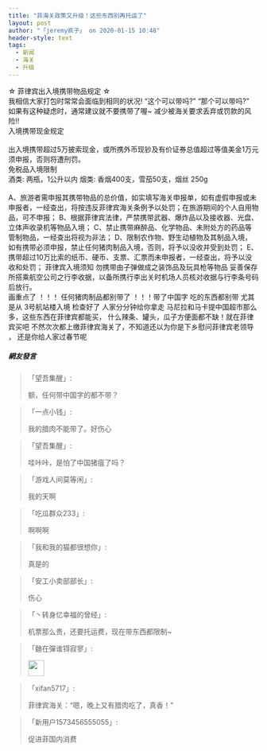 ```yaml
---
title: "菲海关政策又升级！这些东西别再托运了"
layout: post
author: "「jeremy疯子」 on 2020-01-15 10:48"
header-style: text
tags:
  - 新闻
  - 海关
  - 升级
---
```


☆ 菲律宾出入境携带物品规定 ☆
<br>
我相信大家打包时常常会面临到相同的状况!
“这个可以带吗?”
“那个可以带吗?”
<br>
如果有这种疑虑时，通常建议就不要携带了喔~
减少被海关要求丢弃或罚款的风险!!
<br>
入境携带现金规定<br>
<br>
出入境携带超过5万披索现金，或所携外币现钞及有价证券总值超过等值美金1万元须申报，否则将遭刑罚。
<br>
免税品入境限制
<br>
酒类: 两瓶，1公升以内
烟类: 香烟400支，雪茄50支，烟丝 250g
<br>
<br>
A、旅游者需申报其携带物品的总价值，如实填写海关申报单，如有虚假申报或未申报者，一经查出，将按违反菲律宾海关条例予以处罚；在旅游期间的个人自用物品，可不申报；
B、根据菲律宾法律，严禁携带武器、爆炸品以及接收器、光盘、立体声收录机等物品入境；
C、禁止携带麻醉品、化学物品、未附处方的药品等管制物品，一经查出将视为非法；
D、限制农作物、野生动植物及其制品入境，如有携带必须申报，禁止任何猪肉制品入境，否则，将予以没收并受到处罚；
E、携带超过10万比索的纸币、硬币、支票、汇票而未申报者，一经查出，将予以没收和处罚；
菲律宾入境须知
勿携带由子弹做成之装饰品及玩具枪等物品
妥善保存所搭乘航空公司之行李收据，以备所携行李出关时机场人员核对收据与行李条号码后放行。
<br>
画重点了 ！！！ 任何猪肉制品都别带了 ！！！带了中国字 吃的东西都别带
尤其是从 3号航站楼入境 检查好了 人家分分钟给你拿走
马尼拉和马卡提中国超市那么多，这些东西在菲律宾都能买，
什么辣条、罐头，瓜子方便面都不缺！就在菲律宾买吧
不然次次都上缴菲律宾海关了，不知道还以为你是下乡慰问菲律宾老领导 ， 还是你给人家过春节呢
<input type="hidden" value="菲乐园提供"><br>

##### 網友發言 
> 「望吾集醒」:
> <p>额，任何带中国字的都不带？</p>

> 「一点小钱」:
> <p>我的腊肉不能带了。好伤心</p>

> 「望吾集醒」:
> <p>哇咔咔，是怕了中国猪瘟了吗？</p>

> 「游戏人间莫等闲」:
> <p>我的天啊</p>

> 「吃瓜群众233」:
> <p>啊啊啊</p>

> 「我和我的猫都很想你」:
> <p>真是的</p>

> 「安工小卖部部长」:
> <p>伤心</p>

> 「丶转身忆幸福的曾经」:
> <p>机票那么贵，还要托运费，现在带东西都限制~</p>

> 「麯在彈谁锝寂寥」:
> <p><img src="http://images.feileyuan.com/images/ueditor/dialogs/emotion/images/tsj/t_0008.gif" width="32" height="32"></p>

> 「xifan5717」:
> <p>菲律宾海关：“嗯，晚上又有腊肉吃了，真香！”</p>

> 「新用户1573456555055」:
> <p>促进菲国内消费</p>



